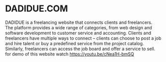# DADIDUE.COM
DADIDUE is a freelancing website that connects clients and freelancers. The platform provides a wide range of categories, from web design and software development to customer service and accounting.
Clients and freelancers have multiple ways to connect – clients can choose to post a job and hire talent or buy a predefined service from the project catalog. Similarly, freelancers can access the job board and offer a service to sell.
for demo of this website watch https://youtu.be/cNea1H-bmSQ
